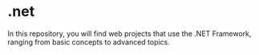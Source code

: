 # .net
In this repository, you will find web projects that use the .NET Framework, ranging from basic concepts to advanced topics.
